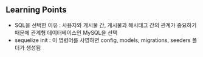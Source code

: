 ## Learning Points

- SQL을 선택한 이유 : 사용자와 게시물 간, 게시물과 해시태그 간의 관계가 중요하기 때문에 관계형 데이터베이스인 MySQL을 선택
- sequelize init : 이 명령어를 사영하면 config, models, migrations, seeders 폴더가 생성됨
